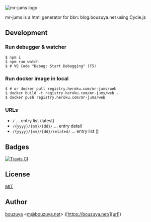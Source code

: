 ![mr-jums logo](https://cloud.githubusercontent.com/assets/1221346/18084759/6d28b41c-6ee3-11e6-8f62-5eb0d8f673c0.png)

mr-jums is a html generator for bbn: blog.bouzuya.net using Cycle.js

## Development

### Run debugger & watcher

```
$ npm i
$ npm run watch
$ # VS Code "Debug: Start Debugging" (F5)
```

### Run docker image in local

```
$ # or docker pull registry.heroku.com/mr-jums/web
$ docker build -t registry.heroku.com/mr-jums/web .
$ docker push registry.heroku.com/mr-jums/web
```

### URLs

- `/`                          ... entry list (latest)
- `/{yyyy}/{mm}/{dd}/`         ... entry detail
- `/{yyyy}/{mm}/{dd}/related/` ... entry list ()

## Badges

[![Travis CI][travisci-badge-url]][travisci-url]

[travisci-badge-url]: https://travis-ci.org/bouzuya/mr-jums.svg
[travisci-url]: https://travis-ci.org/bouzuya/mr-jums

## License

[MIT](LICENSE)

## Author

[bouzuya][user] &lt;[m@bouzuya.net][email]&gt; ([https://bouzuya.net/][url])

[user]: https://github.com/bouzuya
[email]: mailto:m@bouzuya.net
[url]: https://bouzuya.net/
